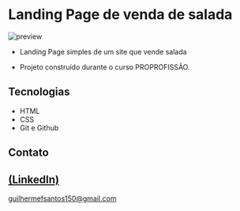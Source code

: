 # Landing Page de venda de salada
![preview](https://github.com/GuilhermeSK2/Food-Website-Design/assets/139295562/22b8c9d2-0cd7-41ff-970c-afef8dd1f4e7)
 
 - Landing Page simples de um site que vende salada

 - Projeto construído durante o curso PROPROFISSÃO.

## Tecnologias

- HTML
- CSS
- Git e Github

## Contato
[(LinkedIn)](https://www.linkedin.com/in/guilherme-freitas-9901a220b/)
-----
guilhermefsantos150@gmail.com

